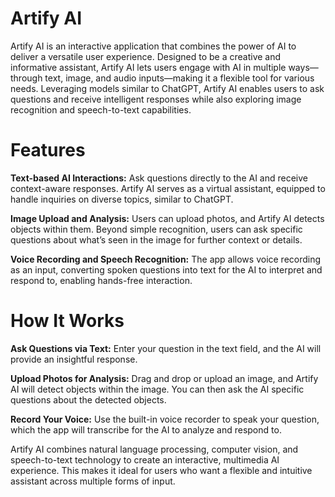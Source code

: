 # Artify AI

Artify AI is an interactive application that combines the power of AI to deliver a versatile user experience. Designed to be a creative and informative assistant, Artify AI lets users engage with AI in multiple ways—through text, image, and audio inputs—making it a flexible tool for various needs. Leveraging models similar to ChatGPT, Artify AI enables users to ask questions and receive intelligent responses while also exploring image recognition and speech-to-text capabilities.

# Features

**Text-based AI Interactions:** Ask questions directly to the AI and receive context-aware responses. Artify AI serves as a virtual assistant, equipped to handle inquiries on diverse topics, similar to ChatGPT.

**Image Upload and Analysis:** Users can upload photos, and Artify AI detects objects within them. Beyond simple recognition, users can ask specific questions about what’s seen in the image for further context or details.

**Voice Recording and Speech Recognition:** The app allows voice recording as an input, converting spoken questions into text for the AI to interpret and respond to, enabling hands-free interaction.

# How It Works

**Ask Questions via Text:** Enter your question in the text field, and the AI will provide an insightful response.

**Upload Photos for Analysis:** Drag and drop or upload an image, and Artify AI will detect objects within the image. You can then ask the AI specific questions about the detected objects.

**Record Your Voice:** Use the built-in voice recorder to speak your question, which the app will transcribe for the AI to analyze and respond to.

Artify AI combines natural language processing, computer vision, and speech-to-text technology to create an interactive, multimedia AI experience. This makes it ideal for users who want a flexible and intuitive assistant across multiple forms of input.
 
